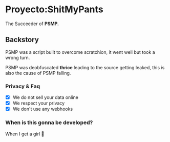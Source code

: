 # Proyecto:ShitMyPants
The Succeeder of **PSMP.**

## Backstory
PSMP was a script built to overcome scratchion, it went well but took a wrong turn.

PSMP was deobfuscated **thrice** leading to the source getting leaked, this is also the cause of PSMP falling.

### Privacy & Faq
- [x] We do not sell your data online
- [x] We respect your privacy
- [x] We don't use any webhooks

### When is this gonna be developed?
When I get a girl :troll:
